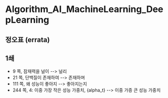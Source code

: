 # Algorithm_AI_MachineLearning_DeepLearning
## 정오표 (errata)
## 1쇄
* 9 쪽, 잠재력을 널이 --> 널리
* 21 쪽, 단백질이 존재하여 --> 존재하며
* 111 쪽, 왜 성능이 좋아지 --> 좋아지는지
* 244 쪽, 4: 이중 가장 작은 성능 가중치, {alpha_t} --> 이중 가증 큰 성능 가중치
